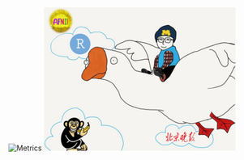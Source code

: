 <!-- ### Hi there 👋 -->

<!--
**flashsherlock/flashsherlock** is a ✨ _special_ ✨ repository because its `README.md` (this file) appears on your GitHub profile.

Here are some ideas to get you started:

- 🔭 I’m currently working on ...
- 🌱 I’m currently learning ...
- 👯 I’m looking to collaborate on ...
- 🤔 I’m looking for help with ...
- 💬 Ask me about ...
- 📫 How to reach me: ...
- 😄 Pronouns: ...
- ⚡ Fun fact: ...
-->
<!-- ![flashsherlock](./pic/logo.jpg) -->
![Metrics](https://metrics.lecoq.io/flashsherlock?template=classic&config.timezone=Asia%2FShanghai)
<img src="./pic/logo.jpg" width = "75%" />